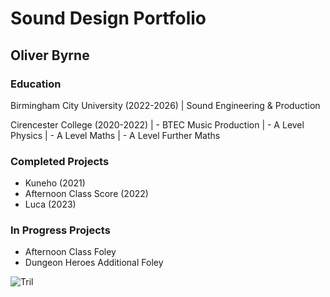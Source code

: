 # Sound Design Portfolio 
## Oliver Byrne

### Education
Birmingham City University (2022-2026) | Sound Engineering & Production

Cirencester College (2020-2022) 
| - BTEC Music Production
| - A Level Physics
| - A Level Maths
| - A Level Further Maths

### Completed Projects
- Kuneho (2021)
- Afternoon Class Score (2022)
- Luca (2023)

### In Progress Projects
- Afternoon Class Foley
- Dungeon Heroes Additional Foley

![Tril](https://github.com/O-Byrne/O-Byrne.github.io/assets/157286554/292f667b-1ca1-4493-87fa-f3fb5fb7b3d0)
